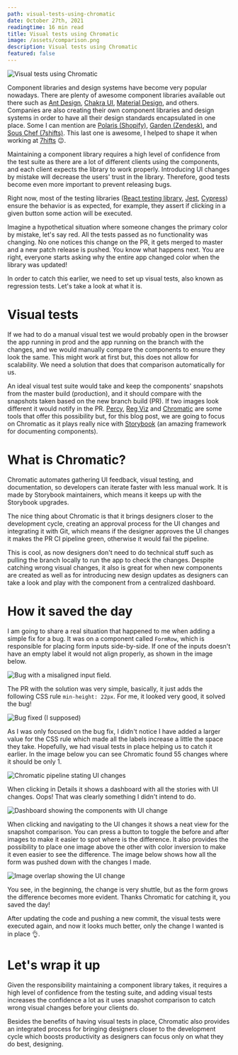 ```yaml
---
path: visual-tests-using-chromatic
date: October 27th, 2021
readingtime: 16 min read
title: Visual tests using Chromatic
image: /assets/comparison.png
description: Visual tests using Chromatic
featured: false
---
```


![Visual tests using Chromatic](/assets/comparison.png "Visual tests using Chromatic")

Component libraries and design systems have become very popular nowadays. There are plenty of awesome component libraries available out there such as [Ant Design](https://ant.design/), [Chakra UI](https://chakra-ui.com/), [Material Design](https://mui.com/), and others. Companies are also creating their own component libraries and design systems in order to have all their design standards encapsulated in one place. Some I can mention are [Polaris (﻿Shopify)](https://polaris.shopify.com/), [Garden (﻿Zendesk)](https://garden.zendesk.com/), and [Sous Chef (7shifts)](https://zeroheight.com/31613d024/p/328008-sous-chef-design-system). This last one is awesome, I helped to shape it when working at [7hifts](https://www.7shifts.com/) 😉.

Maintaining a component library requires a high level of confidence from the test suite as there are a lot of different clients using the components, and each client expects the library to work properly. Introducing UI changes by mistake will decrease the users' trust in the library. Therefore, good tests become even more important to prevent releasing bugs.

Right now, most of the testing libraries ([React testing library](https://testing-library.com/docs/react-testing-library/intro/), [Jest](https://jestjs.io/), [Cypress](https://www.cypress.io/)) ensure the behavior is as expected, for example, they assert if clicking in a given button some action will be executed.

Imagine a hypothetical situation where someone changes the primary color by mistake, let's say red. All the tests passed as no functionality was changing. No one notices this change on the PR, it gets merged to master and a new patch release is pushed. You know what happens next. You are right, everyone starts asking why the entire app changed color when the library was updated!

In order to catch this earlier, we need to set up visual tests, also known as regression tests. Let's take a look at what it is.

# Visual tests

If we had to do a manual visual test we would probably open in the browser the app running in prod and the app running on the branch with the changes, and we would manually compare the components to ensure they look the same. This might work at first but, this does not allow for scalability. We need a solution that does that comparison automatically for us.

An ideal visual test suite would take and keep the components' snapshots from the master build (production), and it should compare with the snapshots taken based on the new branch build (PR). If two images look different it would notify in the PR. [Percy](https://percy.io/), [Reg Viz](https://reg-viz.github.io/reg-suit/) and [Chromatic](https://www.chromatic.com/) are some tools that offer this possibility but, for this blog post, we are going to focus on Chromatic as it plays really nice with [Storybook](https://storybook.js.org/) (an amazing framework for documenting components).

# What is Chromatic?

Chromatic automates gathering UI feedback, visual testing, and documentation, so developers can iterate faster with less manual work. It is made by Storybook maintainers, which means it keeps up with the Storybook upgrades.

The nice thing about Chromatic is that it brings designers closer to the development cycle, creating an approval process for the UI changes and integrating it with Git, which means if the designer approves the UI changes it makes the PR CI pipeline green, otherwise it would fail the pipeline.

This is cool, as now designers don't need to do technical stuff such as pulling the branch locally to run the app to check the changes. Despite catching wrong visual changes, it also is great for when new components are created as well as for introducing new design updates as designers can take a look and play with the component from a centralized dashboard.

# How it saved the day

I am going to share a real situation that happened to me when adding a simple fix for a bug. It was on a component called `FormRow`, which is responsible for placing form inputs side-by-side. If one of the inputs doesn't have an empty label it would not align properly, as shown in the image below.

![Bug with a misaligned input field.](/assets/misaligned-form.png "Bug with a misaligned input field.")

The PR with the solution was very simple, basically, it just adds the following CSS rule `min-height: 22px`. For me, it looked very good, it solved the bug!

![Bug fixed (I supposed)](/assets/aligned-form.png "Bug fixed (I supposed)")

As I was only focused on the bug fix, I didn't notice I have added a larger value for the CSS rule which made all the labels increase a little the space they take. Hopefully, we had visual tests in place helping us to catch it earlier. In the image below you can see Chromatic found 55 changes where it should be only 1.

![Chromatic pipeline stating UI changes](/assets/pending-ci-pipeline.png "Chromatic pipeline stating UI changes")

When clicking in Details it shows a dashboard with all the stories with UI changes. Oops! That was clearly something I didn't intend to do.

![Dashboard showing the components with UI change](/assets/chromatic-dashboard.png "Dashboard showing the components with UI change")

When clicking and navigating to the UI changes it shows a neat view for the snapshot comparison. You can press a button to toggle the before and after images to make it easier to spot where is the difference. It also provides the possibility to place one image above the other with color inversion to make it even easier to see the difference. The image below shows how all the form was pushed down with the changes I made.

![Image overlap showing the UI change](/assets/differences.png "Image overlap showing the UI change")

You see, in the beginning, the change is very shuttle, but as the form grows the difference becomes more evident. Thanks Chromatic for catching it, you saved the day!

After updating the code and pushing a new commit, the visual tests were executed again, and now it looks much better, only the change I wanted is in place 👌.

# Let's wrap it up

Given the responsibility maintaining a component library takes, it requires a high level of confidence from the testing suite, and adding visual tests increases the confidence a lot as it uses snapshot comparison to catch wrong visual changes before your clients do.

Besides the benefits of having visual tests in place, Chromatic also provides an integrated process for bringing designers closer to the development cycle which boosts productivity as designers can focus only on what they do best, designing.
